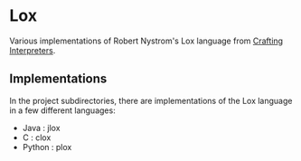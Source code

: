 # Lox

Various implementations of Robert Nystrom's Lox language from [Crafting Interpreters](http://www.craftinginterpreters.com/).

## Implementations

In the project subdirectories, there are implementations of the Lox language in a few different languages:

* Java : jlox
* C : clox
* Python : plox
